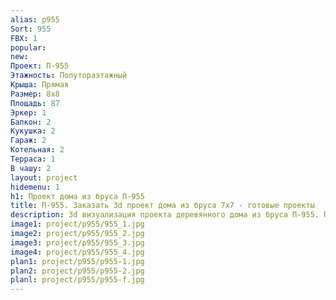 ```yaml
---
alias: p955
Sort: 955
FBX: 1
popular: 
new: 
Проект: П-955
Этажность: Полутораэтажный
Крыша: Прямая
Размер: 8х8
Площадь: 87
Эркер: 1
Балкон: 2
Кукушка: 2
Гараж: 2
Котельная: 2
Терраса: 1
В чашу: 2
layout: project
hidemenu: 1
h1: Проект дома из бруса П-955
title: П-955. Заказать 3d проект дома из бруса 7х7 - готовые проекты
description: 3d визуализация проекта деревянного дома из бруса П-955. Площадь 87 м2, размер 7х7. Вы можете внести любые изменения в проект.
image1: project/p955/955_1.jpg
image2: project/p955/955_2.jpg
image3: project/p955/955_3.jpg
image4: project/p955/955_4.jpg
plan1: project/p955/p955-1.jpg
plan2: project/p955/p955-2.jpg
planl: project/p955/p955-f.jpg
---
```

